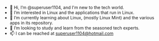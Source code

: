 - 👋 Hi, I’m @superuser1104, and I'm new to the tech world.
- 👀 I’m interested in Linux and the applications that run in Linux.
- 🌱 I’m currently learning about Linux, (mostly Linux Mint) and the various apps in its repository.
- 💞️ I’m looking to study and learn from the seasoned tech experts.
- 📫 I can be reached at superuser1104@hotmail.com

<!---
superuser1104/superuser1104 is a ✨ special ✨ repository because its `README.md` (this file) appears on your GitHub profile.
You can click the Preview link to take a look at your changes.
--->
